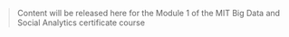 > Content will be released here for the Module 1 of the MIT Big Data and Social Analytics certificate course
